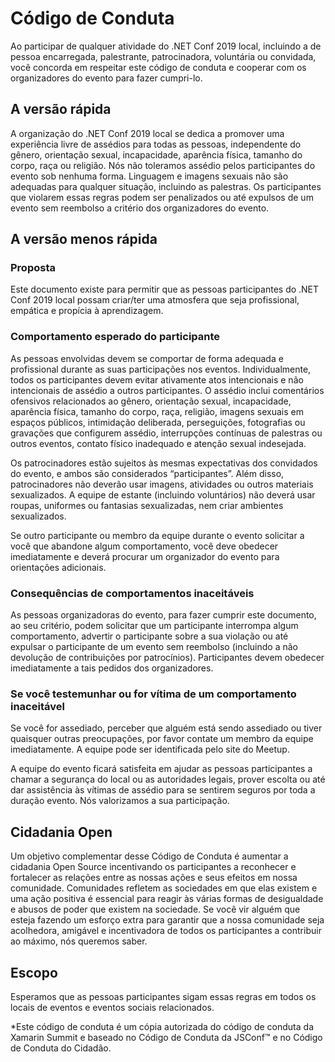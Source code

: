 # Código de Conduta

Ao participar de qualquer atividade do .NET Conf 2019 local, incluindo a de pessoa encarregada, palestrante, patrocinadora, voluntária ou convidada, você concorda em respeitar este código de conduta e cooperar com os organizadores do evento para fazer cumpri-lo.

## A versão rápida

A organização do .NET Conf 2019 local se dedica a promover uma experiência livre de assédios para todas as pessoas, independente do gênero, orientação sexual, incapacidade, aparência física, tamanho do corpo, raça ou religião. Nós não toleramos assédio pelos participantes do evento sob nenhuma forma. Linguagem e imagens sexuais não são adequadas para qualquer situação, incluindo as palestras. Os participantes que violarem essas regras podem ser penalizados ou até expulsos de um evento sem reembolso a critério dos organizadores do evento.

## A versão menos rápida

### Proposta

Este documento existe para permitir que as pessoas participantes do .NET Conf 2019 local possam criar/ter uma atmosfera que seja profissional, empática e propícia à aprendizagem.

### Comportamento esperado do participante

As pessoas envolvidas devem se comportar de forma adequada e profissional durante as suas participações nos eventos. Individualmente, todos os participantes devem evitar ativamente atos intencionais e não intencionais de assédio a outros participantes. O assédio inclui comentários ofensivos relacionados ao gênero, orientação sexual, incapacidade, aparência física, tamanho do corpo, raça, religião, imagens sexuais em espaços públicos, intimidação deliberada, perseguições, fotografias ou gravações que configurem assédio, interrupções contínuas de palestras ou outros eventos, contato físico inadequado e atenção sexual indesejada.

Os patrocinadores estão sujeitos às mesmas expectativas dos convidados do evento, e ambos são considerados “participantes”. Além disso, patrocinadores não deverão usar imagens, atividades ou outros materiais sexualizados. A equipe de estante (incluindo voluntários) não deverá usar roupas, uniformes ou fantasias sexualizadas, nem criar ambientes sexualizados.

Se outro participante ou membro da equipe durante o evento solicitar a você que abandone algum comportamento, você deve obedecer imediatamente e deverá procurar um organizador do evento para orientações adicionais.

### Consequências de comportamentos inaceitáveis

As pessoas organizadoras do evento, para fazer cumprir este documento, ao seu critério, podem solicitar que um participante interrompa algum comportamento, advertir o participante sobre a sua violação ou até expulsar o participante de um evento sem reembolso (incluindo a não devolução de contribuições por patrocínios). Participantes devem obedecer imediatamente a tais pedidos dos organizadores.

### Se você testemunhar ou for vítima de um comportamento inaceitável

Se você for assediado, perceber que alguém está sendo assediado ou tiver quaisquer outras preocupações, por favor contate um membro da equipe imediatamente. A equipe pode ser identificada pelo site do Meetup.

A equipe do evento ficará satisfeita em ajudar as pessoas participantes a chamar a segurança do local ou as autoridades legais, prover escolta ou até dar assistência às vítimas de assédio para se sentirem seguros por toda a duração evento. Nós valorizamos a sua participação.

## Cidadania Open

Um objetivo complementar desse Código de Conduta é aumentar a cidadania Open Source incentivando os participantes a reconhecer e fortalecer as relações entre as nossas ações e seus efeitos em nossa comunidade. Comunidades refletem as sociedades em que elas existem e uma ação positiva é essencial para reagir às várias formas de desigualdade e abusos de poder que existem na sociedade. Se você vir alguém que esteja fazendo um esforço extra para garantir que a nossa comunidade seja acolhedora, amigável e incentivadora de todos os participantes a contribuir ao máximo, nós queremos saber.

## Escopo

Esperamos que as pessoas participantes sigam essas regras em todos os locais de eventos e eventos sociais relacionados.

*Este código de conduta é um cópia autorizada do código de conduta da Xamarin Summit e baseado no Código de Conduta da JSConf™ e no Código de Conduta do Cidadão.
